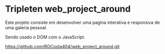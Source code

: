 # Tripleten web_project_around

Este projeto consiste em desenvolver uma pagina interativa e responsiva de uma galeria pessoal.

Sendo usado o DOM com o JavaScript.

https://github.com/RGCosta404/web_project_around.git